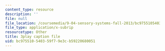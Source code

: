 ```yaml
---
content_type: resource
description: ''
file: null
file_location: /coursemedia/9-04-sensory-systems-fall-2013/bc975510540359f79e3cb59220680051_-2d9XooPwHo.vtt
file_type: application/x-subrip
resourcetype: Other
title: 3play caption file
uid: bc975510-5403-59f7-9e3c-b59220680051
---
```

